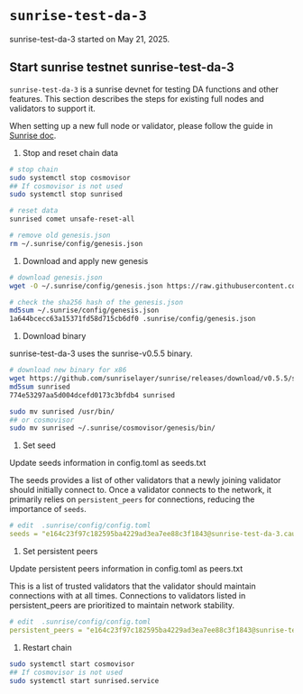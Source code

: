 # `sunrise-test-da-3`

sunrise-test-da-3 started on May 21, 2025.

## Start sunrise testnet sunrise-test-da-3

`sunrise-test-da-3` is a sunrise devnet for testing DA functions and other features. This section describes the steps for existing full nodes and validators to support it.

When setting up a new full node or validator, please follow the guide in [Sunrise doc](https://docs.sunriselayer.io/run-a-sunrise-node/types/consensus).

1. Stop and reset chain data

```bash
# stop chain
sudo systemctl stop cosmovisor
## If cosmovisor is not used
sudo systemctl stop sunrised

# reset data
sunrised comet unsafe-reset-all

# remove old genesis.json
rm ~/.sunrise/config/genesis.json
```

1. Download and apply new genesis

```bash
# download genesis.json 
wget -O ~/.sunrise/config/genesis.json https://raw.githubusercontent.com/sunriselayer/network/main/sunrise-test-da-3/genesis.json

# check the sha256 hash of the genesis.json
md5sum ~/.sunrise/config/genesis.json
1a644bcecc63a15371fd58d715cb6df0 .sunrise/config/genesis.json
```

1. Download binary

sunrise-test-da-3 uses the sunrise-v0.5.5 binary.

```bash
# download new binary for x86
wget https://github.com/sunriselayer/sunrise/releases/download/v0.5.5/sunrised
md5sum sunrised
774e53297aa5d004dcefd0173c3bfdb4 sunrised

sudo mv sunrised /usr/bin/
## or cosmovisor
sudo mv sunrised ~/.sunrise/cosmovisor/genesis/bin/
```

1. Set seed

Update seeds information in config.toml as seeds.txt

The seeds provides a list of other validators that a newly joining validator should initially connect to.
Once a validator connects to the network, it primarily relies on `persistent_peers` for connections, reducing the importance of `seeds`.

```yml
# edit  .sunrise/config/config.toml
seeds = "e164c23f97c182595ba4229ad3ea7ee88c3f1843@sunrise-test-da-3.cauchye.net:26656"
```

1. Set persistent peers

Update persistent peers information in config.toml as peers.txt

This is a list of trusted validators that the validator should maintain connections with at all times.
Connections to validators listed in persistent_peers are prioritized to maintain network stability.

```yml
# edit  .sunrise/config/config.toml
persistent_peers = "e164c23f97c182595ba4229ad3ea7ee88c3f1843@sunrise-test-da-3.cauchye.net:26656"
```

1. Restart chain

```bash
sudo systemctl start cosmovisor
## If cosmovisor is not used
sudo systemctl start sunrised.service
```
